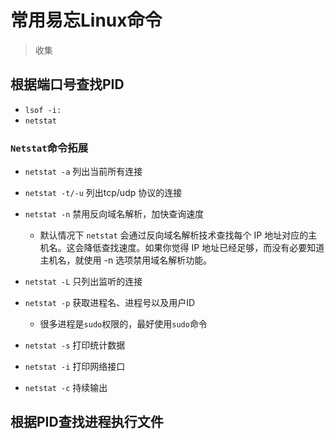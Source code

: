 # 常用易忘Linux命令

> 收集

## 根据端口号查找PID

* `lsof -i:`
* `netstat`


### `Netstat`命令拓展

* `netstat -a` 列出当前所有连接
* `netstat -t/-u` 列出tcp/udp 协议的连接
* `netstat -n` 禁用反向域名解析，加快查询速度
	* 默认情况下 `netstat` 会通过反向域名解析技术查找每个 IP 地址对应的主机名。这会降低查找速度。如果你觉得 IP 地址已经足够，而没有必要知道主机名，就使用 -n 选项禁用域名解析功能。

* `netstat -L` 只列出监听的连接
* `netstat -p` 获取进程名、进程号以及用户ID
	* 很多进程是`sudo`权限的，最好使用`sudo`命令

* `netstat -s` 打印统计数据
* `netstat -i` 打印网络接口
* `netstat -c` 持续输出

## 根据PID查找进程执行文件




